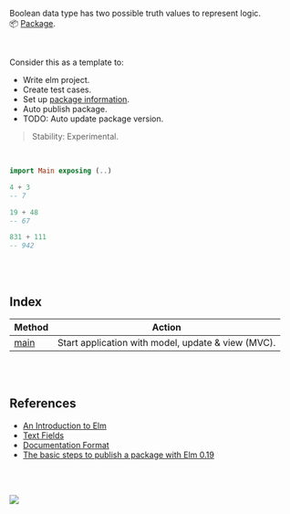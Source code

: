 Boolean data type has two possible truth values to represent logic.<br>
:package: [Package](https://package.elm-lang.org/packages/elmw/extra-boolean/latest/).

<br>

Consider this as a template to:
- Write elm project.
- Create test cases.
- Set up [package information](elm.json).
- Auto publish package.
- TODO: Auto update package version.

> Stability: Experimental.

<br>

```elm
import Main exposing (..)

4 + 3
-- 7

19 + 48
-- 67

831 + 111
-- 942
```

<br>
<br>


## Index

| Method | Action                                             |
| ------ | -------------------------------------------------- |
| [main] | Start application with model, update & view (MVC). |

[main]: https://package.elm-lang.org/packages/elmw/extra-boolean/latest/Main#main

<br>
<br>


## References

- [An Introduction to Elm](https://guide.elm-lang.org)
- [Text Fields](https://guide.elm-lang.org/architecture/text_fields.html)
- [Documentation Format](https://package.elm-lang.org/help/documentation-format)
- [The basic steps to publish a package with Elm 0.19](https://korban.net/posts/elm/2018-10-02-basic-steps-publish-package-elm-19/)

<br>
<br>

[![](https://img.youtube.com/vi/9WkZT0YMZ70/maxresdefault.jpg)](https://www.youtube.com/watch?v=9WkZT0YMZ70)
